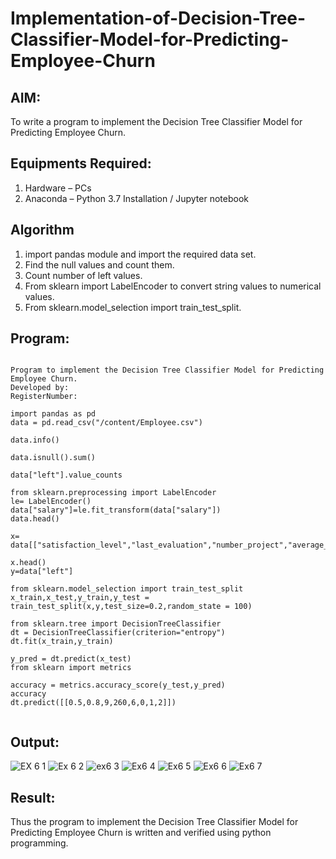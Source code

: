 # Implementation-of-Decision-Tree-Classifier-Model-for-Predicting-Employee-Churn

## AIM:
To write a program to implement the Decision Tree Classifier Model for Predicting Employee Churn.

## Equipments Required:
1. Hardware – PCs
2. Anaconda – Python 3.7 Installation / Jupyter notebook

## Algorithm
1. import pandas module and import the required data set.
2. Find the null values and count them.
3. Count number of left values.
4. From sklearn import LabelEncoder to convert string values to numerical values.
5. From sklearn.model_selection import train_test_split.

## Program:
```

Program to implement the Decision Tree Classifier Model for Predicting Employee Churn.
Developed by: 
RegisterNumber:

import pandas as pd
data = pd.read_csv("/content/Employee.csv")

data.info()

data.isnull().sum()

data["left"].value_counts

from sklearn.preprocessing import LabelEncoder
le= LabelEncoder()
data["salary"]=le.fit_transform(data["salary"])
data.head()

x= data[["satisfaction_level","last_evaluation","number_project","average_montly_hours","time_spend_company","Work_accident","promotion_last_5years","salary"]]

x.head()
y=data["left"]

from sklearn.model_selection import train_test_split
x_train,x_test,y_train,y_test = train_test_split(x,y,test_size=0.2,random_state = 100)

from sklearn.tree import DecisionTreeClassifier
dt = DecisionTreeClassifier(criterion="entropy")
dt.fit(x_train,y_train)

y_pred = dt.predict(x_test)
from sklearn import metrics

accuracy = metrics.accuracy_score(y_test,y_pred)
accuracy
dt.predict([[0.5,0.8,9,260,6,0,1,2]])


```

## Output:
![EX 6 1](https://github.com/jeeva078/Implementation-of-Decision-Tree-Classifier-Model-for-Predicting-Employee-Churn/assets/147048597/7f102a15-39b5-4131-92f8-3f78a2ea7d61)
![Ex 6 2](https://github.com/jeeva078/Implementation-of-Decision-Tree-Classifier-Model-for-Predicting-Employee-Churn/assets/147048597/0439aec1-740e-462d-ab9b-f0e3b0929689)
![ex6 3](https://github.com/jeeva078/Implementation-of-Decision-Tree-Classifier-Model-for-Predicting-Employee-Churn/assets/147048597/68d8ac6b-db99-4a44-83ac-3931dfdf0b2c)
![Ex6 4](https://github.com/jeeva078/Implementation-of-Decision-Tree-Classifier-Model-for-Predicting-Employee-Churn/assets/147048597/230a775a-a136-463f-845d-1503594ea2ec)
![Ex6 5](https://github.com/jeeva078/Implementation-of-Decision-Tree-Classifier-Model-for-Predicting-Employee-Churn/assets/147048597/f84409d1-8261-4ad1-97a5-82b27ad81cc8)
![Ex6 6](https://github.com/jeeva078/Implementation-of-Decision-Tree-Classifier-Model-for-Predicting-Employee-Churn/assets/147048597/7e279c7b-0a7b-4e0c-a625-b1e665f18c90)
![Ex6 7](https://github.com/jeeva078/Implementation-of-Decision-Tree-Classifier-Model-for-Predicting-Employee-Churn/assets/147048597/546ab0a9-375e-432c-904f-b35d6543ff23)







## Result:
Thus the program to implement the  Decision Tree Classifier Model for Predicting Employee Churn is written and verified using python programming.
